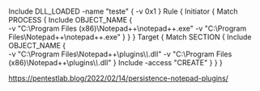 # 

Include DLL_LOADED -name "teste" { -v 0x1 }
Rule {
	Initiator {
		Match PROCESS {
			Include OBJECT_NAME { 					
				-v "C:\\Program Files (x86)\\Notepad++\\notepad++.exe"
				-v "C:\\Program Files\\Notepad++\\notepad++.exe"
			}
		}
    }
	Target {
		Match SECTION {
			Include OBJECT_NAME { 					
				-v "C:\\Program Files\\Notepad++\\plugins\\*\\*.dll"
				-v "C:\\Program Files (x86)\\Notepad++\\plugins\\*\\*.dll"
			}
			Include -access "CREATE"
		}
	}
}


https://pentestlab.blog/2022/02/14/persistence-notepad-plugins/